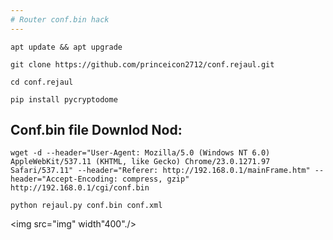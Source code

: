 ```yaml
---
# Router conf.bin hack
---
```


``` apt update && apt upgrade ```

``` git clone https://github.com/princeicon2712/conf.rejaul.git ```

``` cd conf.rejaul ```

``` pip install pycryptodome ```
## Conf.bin file Downlod Nod:

``` wget -d --header="User-Agent: Mozilla/5.0 (Windows NT 6.0) AppleWebKit/537.11 (KHTML, like Gecko) Chrome/23.0.1271.97 Safari/537.11" --header="Referer: http://192.168.0.1/mainFrame.htm" --header="Accept-Encoding: compress, gzip" http://192.168.0.1/cgi/conf.bin ```

```python rejaul.py conf.bin conf.xml ```

<img src="img" width"400"./>
